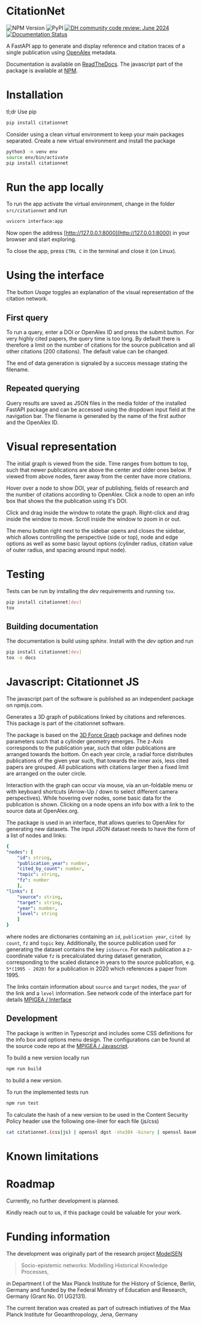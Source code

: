 # CitationNet

![NPM Version](https://img.shields.io/npm/v/citationnet.svg) ![PyPI](https://img.shields.io/pypi/v/citationnet?label=pypi%20package) [![DH community code review: June 2024](https://img.shields.io/badge/DHCodeReview-July_2024-blue)](https://github.com/DHCodeReview/citationnet/pull/1) [![Documentation Status](https://readthedocs.org/projects/citationnet/badge/?version=latest)](https://citationnet.readthedocs.io/en/latest/?badge=latest)


A FastAPI app to generate and display reference and citation traces of a single publication
using [OpenAlex](https://openalex.org/) metadata.

Documentation is available on [ReadTheDocs](https://citationnet.readthedocs.io/). The javascript part of the package is available at [NPM](https://www.npmjs.com/package/citationnet).

# Installation

tl;dr Use pip

``` bash
pip install citationnet
```

Consider using a clean virtual environment to keep your main packages separated.
Create a new virtual environment and install the package

``` bash
python3 -m venv env
source env/bin/activate
pip install citationnet
```

# Run the app locally

To run the app activate the virtual environment, change in the folder `src/citationnet` and run
```bash
uvicorn interface:app
```

Now open the address [http://127.0.0.1:8000](http://127.0.0.1:8000) in your browser and start exploring.

To close the app, press `CTRL C` in the terminal and close it (on Linux).

# Using the interface

The button _Usage_ toggles an explanation of the visual representation of the citation network.

## First query

To run a query, enter a DOI or OpenAlex ID and press the submit button. For very highly cited papers, the query time is too long. By default there is therefore a limit on the number of citations for the source publication and all other citations (200 citations). The default value can be changed.

The end of data generation is signaled by a success message stating the filename.

## Repeated querying

Query results are saved as JSON files in the media folder of the installed FastAPI package and can be accessed using the
dropdown input field at the navigation bar. The filename is generated by the name of the first author and the OpenAlex ID. 

# Visual representation

The initial graph is viewed from the side. Time ranges from bottom to top, such that newer publications are above the center and older ones below. If viewed from above nodes, farer away from the center have more citations.

Hover over a node to show DOI, year of publishing, fields of research and the number of citations according to OpenAlex. Click a node to open an info box that shows the the publication using it's DOI.

Click and drag inside the window to rotate the graph. Right-click and drag inside the window to move. Scroll inside the window to zoom in or out.

The menu button right next to the sidebar opens and closes the sidebar, which allows controlling the perspective (side or top), node and edge options as well as some basic layout options (cylinder radius, citation value of outer radius, and spacing around input node).

# Testing

Tests can be run by installing the _dev_ requirements and running `tox`.

~~~bash
pip install citationnet[dev]
tox
~~~

## Building documentation

The documentation is build using _sphinx_. Install with the _dev_ option and run

~~~bash
pip install citationnet[dev]
tox -e docs
~~~

# Javascript: Citationnet JS

The javascript part of the software is published as an independent package on npmjs.com.

Generates a 3D graph of publications linked by citations and references. This package is part of the citationnet software. 

The package is based on the [3D Force Graph](https://github.com/vasturiano/3d-force-graph) package and defines node parameters such that a cylinder geometry emerges. 
The z-Axis corresponds to the publication year, such that older publications are arranged towards the bottom. On each year circle, a radial force distributes publications
of the given year such, that towards the inner axis, less cited papers are grouped. All publications with citations larger then a fixed limit are arranged on the outer 
circle. 

Interaction with the graph can occur via mouse, via an un-foldable menu or with keyboard shortcuts (Arrow-Up / down to select different camera perspectives).
While hovering over nodes, some basic data for the publication is shown. Clicking on a node opens an info box with a link to the source data at OpenAlex.org.

The package is used in an interface, that allows queries to OpenAlex for generating new datasets. The input JSON dataset needs to have the form of a list of nodes and links:
```YAML
{ 
"nodes": [
    "id": string,
    "publication_year": number,
    "cited_by_count": number,
    "topic": string,
    "fz": number
    ], 
"links": [
    "source": string,
    "target": string,
    "year": number,
    "level": string
    ]
}
```
where nodes are dictionaries containing an `id`, `publication year`, `cited by count`, `fz` and `topic` key. Additionally, the source publication used for generating the dataset contains the key `isSource`. For each publication a z-coordinate value `fz` is precalculated during dataset generation, corresponding to the scaled distance in years to the source publication, e.g. `5*(1995 - 2020)` for a publication in 2020 which references a paper from 1995.

The links contain information about `source` and `target` nodes, the `year` of the link and a `level` information. See network code of the interface part for details [MPIGEA / Interface](https://gitlab.gwdg.de/mpigea/dt/citationnet-interface) 

## Development

The package is written in Typescript and includes some CSS definitions for the info box and options menu design. The configurations can be found at the source code repo at the [MPIGEA / Javascript](https://gitlab.gwdg.de/mpigea/dt/citationnet).

To build a new version locally run 
```bash
npm run build
```
to build a new version. 

To run the implemented tests run
```bash
npm run test
``` 

To calculate the hash of a new version to be used in the Content Security Policy header use the following one-liner for each file (js/css)
```bash
cat citationnet.(css|js) | openssl dgst -sha384 -binary | openssl base64 -A
```

# Known limitations

# Roadmap

Currently, no further development is planned.

Kindly reach out to us, if this package could be valuable for your work. 

# Funding information

The development was originally part of the research project [ModelSEN](https://modelsen.gea.mpg.de)

> Socio-epistemic networks: Modelling Historical Knowledge Processes,

in Department I of the Max Planck Institute for the History of Science, Berlin, Germany
and funded by the Federal Ministry of Education and Research, Germany (Grant No. 01 UG2131).

The current iteration was created as part of outreach initiatives of the Max Planck Institute for Geoanthropology, Jena, Germany